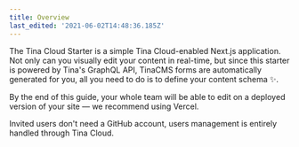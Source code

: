 ```yaml
---
title: Overview
last_edited: '2021-06-02T14:48:36.185Z'
---
```

The Tina Cloud Starter is a simple Tina Cloud-enabled Next.js application. Not only can you visually edit your content in real-time, but since this starter is powered by Tina's GraphQL API, TinaCMS forms are automatically generated for you, all you need to do is to define your content schema ✨.

By the end of this guide, your whole team will be able to edit on a deployed version of your site — we recommend using Vercel.

Invited users don't need a GitHub account, users management is entirely handled through Tina Cloud.
